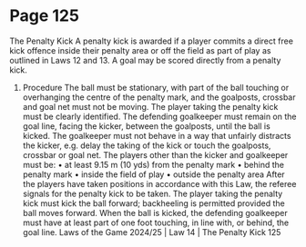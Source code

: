 # Page 125

The Penalty Kick
A penalty kick is awarded if a player commits a direct free kick offence inside
their penalty area or off the field as part of play as outlined in Laws 12 and 13.
A goal may be scored directly from a penalty kick.
1. Procedure
The ball must be stationary, with part of the ball touching or overhanging the
centre of the penalty mark, and the goalposts, crossbar and goal net must not
be moving.
The player taking the penalty kick must be clearly identified.
The defending goalkeeper must remain on the goal line, facing the kicker,
between the goalposts, until the ball is kicked. The goalkeeper must not behave
in a way that unfairly distracts the kicker, e.g. delay the taking of the kick or
touch the goalposts, crossbar or goal net.
The players other than the kicker and goalkeeper must be:
• at least 9.15 m (10 yds) from the penalty mark
• behind the penalty mark
• inside the field of play
• outside the penalty area
After the players have taken positions in accordance with this Law, the referee
signals for the penalty kick to be taken.
The player taking the penalty kick must kick the ball forward; backheeling is
permitted provided the ball moves forward.
When the ball is kicked, the defending goalkeeper must have at least part of
one foot touching, in line with, or behind, the goal line.
Laws of the Game 2024/25 | Law 14 | The Penalty Kick 125
